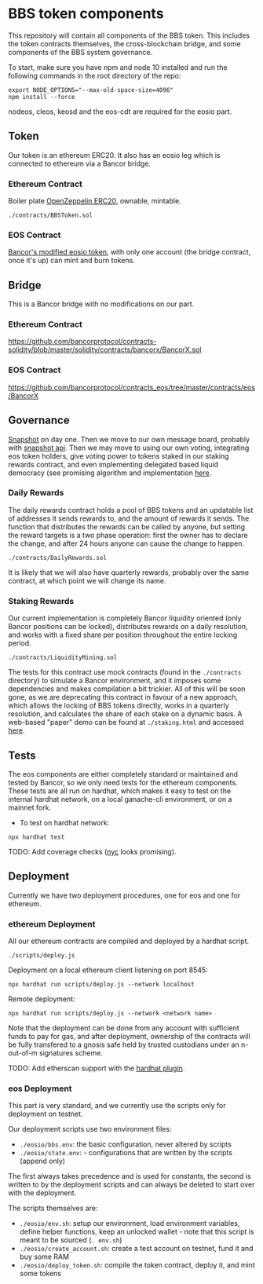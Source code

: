 # BBS token components

This repository will contain all components of the BBS token. This includes the token contracts themselves, the cross-blockchain bridge, and some components of the BBS system governance.

To start, make sure you have npm and node 10 installed and run the following commands in the root directory of the repo:
```shell
export NODE_OPTIONS="--max-old-space-size=4096"
npm install --force
```

nodeos, cleos, keosd and the eos-cdt are required for the eosio part.

## Token

Our token is an ethereum ERC20. It also has an eosio leg which is connected to ethereum via a Bancor bridge.

### Ethereum Contract

Boiler plate [OpenZeppelin ERC20](https://github.com/OpenZeppelin/openzeppelin-contracts/blob/master/contracts/token/ERC20/ERC20.sol), ownable, mintable.

`./contracts/BBSToken.sol`

### EOS Contract

[Bancor's modified eosio token](https://github.com/bancorprotocol/contracts_eos/blob/master/contracts/eos/Token/Token.cpp), with only one account (the bridge contract, once it's up) can mint and burn tokens.

## Bridge

This is a Bancor bridge with no modifications on our part.

### Ethereum Contract

https://github.com/bancorprotocol/contracts-solidity/blob/master/solidity/contracts/bancorx/BancorX.sol

### EOS Contract

https://github.com/bancorprotocol/contracts_eos/tree/master/contracts/eos/BancorX

## Governance

[Snapshot](https://snapshot.page/#/) on day one. Then we move to our own message board, probably with [snapshot api](https://docs.snapshot.org/hub-api). Then we may move to using our own voting, integrating eos token holders, give voting power to tokens staked in our staking rewards contract, and even implementing delegated based liquid democracy (see promising algorithm and implementation [here](https://arxiv.org/pdf/1911.08774.pdf).

### Daily Rewards

The daily rewards contract holds a pool of BBS tokens and an updatable list of addresses it sends rewards to, and the amount of rewards it sends. The function that distributes the rewards can be called by anyone, but setting the reward targets is a two phase operation: first the owner has to declare the change, and after 24 hours anyone can cause the change to happen.

`./contracts/DailyRewards.sol`

It is likely that we will also have quarterly rewards, probably over the same contract, at which point we will change its name.

### Staking Rewards

Our current implementation is completely Bancor liquidity oriented (only Bancor positions can be locked), distributes rewards on a daily resolution, and works with a fixed share per position throughout the entire locking period.

`./contracts/LiquidityMining.sol`

The tests for this contract use mock contracts (found in the `./contracts` directory) to simulate a Bancor environment, and it imposes some dependencies and makes compilation a bit trickier. All of this will be soon gone, as we are deprecating this contract in favour of a new approach, which allows the locking of BBS tokens directly, works in a quarterly resolution, and calculates the share of each stake on a dynamic basis. A web-based "paper" demo can be found at `./staking.html` and accessed [here](https://creator-eco.github.io/token/staking.html).

## Tests

The eos components are either completely standard or maintained and tested by Bancor, so we only need tests for the ethereum components. These tests are all run on hardhat, which makes it easy to test on the internal hardhat network, on a local ganache-cli environment, or on a mainnet fork.

- To test on hardhat network:
```shell
npx hardhat test
```

TODO: Add coverage checks ([nyc](https://github.com/istanbuljs/nyc) looks promising).

## Deployment

Currently we have two deployment procedures, one for eos and one for ethereum.

### ethereum Deployment

All our ethereum contracts are compiled and deployed by a hardhat script.

`./scripts/deploy.js`

Deployment on a local ethereum client listening on port 8545:
```shell
npx hardhat run scripts/deploy.js --network localhost
```

Remote deployment:
```shell
npx hardhat run scripts/deploy.js --network <network name>
```

Note that the deployment can be done from any account with sufficient funds to pay for gas, and after deployment, ownership of the contracts will be fully transfered to a gnosis safe held by trusted custodians under an n-out-of-m signatures scheme.

TODO: Add etherscan support with the [hardhat plugin](https://hardhat.org/plugins/nomiclabs-hardhat-etherscan.html).

### eos Deployment

This part is very standard, and we currently use the scripts only for deployment on testnet.

Our deployment scripts use two environment files:
- `./eosio/bbs.env`: the basic configuration, never altered by scripts
- `./eosio/state.env`: - configurations that are written by the scripts (append only)

The first always takes precedence and is used for constants, the second is written to by the deployment scripts and can always be deleted to start over with the deployment.

The scripts themselves are:
- `./eosio/env.sh`: setup our environment, load environment variables, define helper functions, keep an unlocked wallet - note that this script is meant to be sourced (`. env.sh`)
- `./eosio/create_account.sh`: create a test account on testnet, fund it and buy some RAM
- `./eosio/deploy_token.sh`: compile the token contract, deploy it, and mint some tokens
